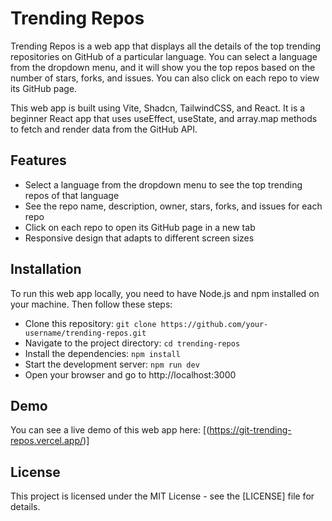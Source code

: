 # Trending Repos

Trending Repos is a web app that displays all the details of the top trending repositories on GitHub of a particular language. You can select a language from the dropdown menu, and it will show you the top repos based on the number of stars, forks, and issues. You can also click on each repo to view its GitHub page.

This web app is built using Vite, Shadcn, TailwindCSS, and React. It is a beginner React app that uses useEffect, useState, and array.map methods to fetch and render data from the GitHub API.

## Features

- Select a language from the dropdown menu to see the top trending repos of that language
- See the repo name, description, owner, stars, forks, and issues for each repo
- Click on each repo to open its GitHub page in a new tab
- Responsive design that adapts to different screen sizes

## Installation

To run this web app locally, you need to have Node.js and npm installed on your machine. Then follow these steps:

- Clone this repository: `git clone https://github.com/your-username/trending-repos.git`
- Navigate to the project directory: `cd trending-repos`
- Install the dependencies: `npm install`
- Start the development server: `npm run dev`
- Open your browser and go to http://localhost:3000

## Demo

You can see a live demo of this web app here: [(https://git-trending-repos.vercel.app/)]

## License

This project is licensed under the MIT License - see the [LICENSE] file for details.
